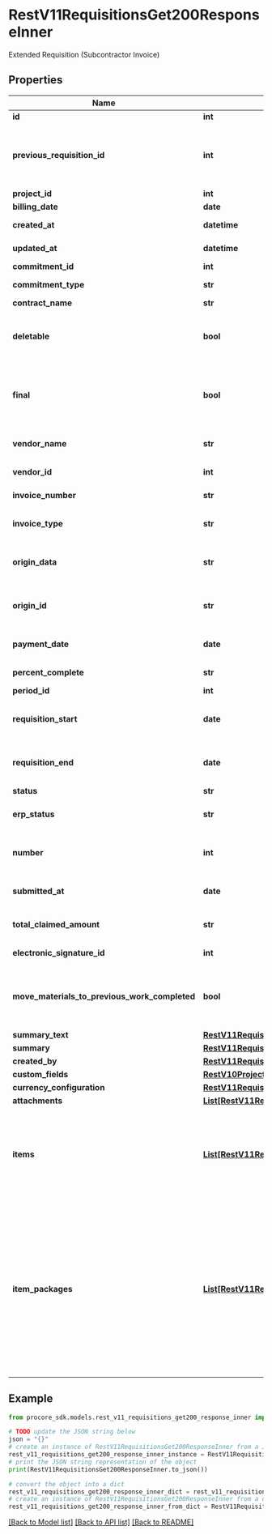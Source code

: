 # RestV11RequisitionsGet200ResponseInner

Extended Requisition (Subcontractor Invoice)

## Properties

Name | Type | Description | Notes
------------ | ------------- | ------------- | -------------
**id** | **int** | ID | [optional] 
**previous_requisition_id** | **int** | ID for the previous requisition before this one on the same contract | [optional] 
**project_id** | **int** | Project ID | [optional] 
**billing_date** | **date** | Billing date | [optional] 
**created_at** | **datetime** | Date req was created | [optional] 
**updated_at** | **datetime** | Date req was last updated | [optional] 
**commitment_id** | **int** | commitment ID | [optional] 
**commitment_type** | **str** | Commitment Type | [optional] 
**contract_name** | **str** | Contract Name | [optional] 
**deletable** | **bool** | A boolean indicating whether or not the invoice can be deleted. | [optional] 
**final** | **bool** | true or false value indicating whether or not this is the final invoice | [optional] 
**vendor_name** | **str** | Name of Vendor for Invoice | [optional] 
**vendor_id** | **int** | ID of Vendor for Invoice | [optional] 
**invoice_number** | **str** | Invoice number | [optional] 
**invoice_type** | **str** | Invoice type (present in all views) | [optional] 
**origin_data** | **str** | Requisition (Subcontractor Invoice) third party data | [optional] 
**origin_id** | **str** | Requisition (Subcontractor Invoice) third party ID | [optional] 
**payment_date** | **date** | Date requisition was paid | [optional] 
**percent_complete** | **str** | Percent complete | [optional] 
**period_id** | **int** | Period ID | [optional] 
**requisition_start** | **date** | Requisition (Subcontractor Invoice) start date | [optional] 
**requisition_end** | **date** | Requisition (Subcontractor Invoice) end date | [optional] 
**status** | **str** | Status | [optional] 
**erp_status** | **str** | Current ERP status of Requisition | [optional] 
**number** | **int** | Requisition (Subcontractor Invoice) number | [optional] 
**submitted_at** | **date** | Date requisition was submitted | [optional] 
**total_claimed_amount** | **str** | Total Claimed Amount for the Invoice | [optional] 
**electronic_signature_id** | **int** | Electronic Signature ID | [optional] 
**move_materials_to_previous_work_completed** | **bool** | A boolean indicating if should move materials to previous work completed. | [optional] 
**summary_text** | [**RestV11RequisitionsGet200ResponseInnerSummaryText**](RestV11RequisitionsGet200ResponseInnerSummaryText.md) |  | [optional] 
**summary** | [**RestV11RequisitionsGet200ResponseInnerSummary**](RestV11RequisitionsGet200ResponseInnerSummary.md) |  | [optional] 
**created_by** | [**RestV11RequisitionsGet200ResponseInnerCreatedBy**](RestV11RequisitionsGet200ResponseInnerCreatedBy.md) |  | [optional] 
**custom_fields** | [**RestV10ProjectsProjectIdVisitorLogsGet200ResponseInnerCustomFields**](RestV10ProjectsProjectIdVisitorLogsGet200ResponseInnerCustomFields.md) |  | [optional] 
**currency_configuration** | [**RestV11RequisitionsGet200ResponseInnerCurrencyConfiguration**](RestV11RequisitionsGet200ResponseInnerCurrencyConfiguration.md) |  | [optional] 
**attachments** | [**List[RestV11RequisitionsGet200ResponseInnerAttachmentsInner]**](RestV11RequisitionsGet200ResponseInnerAttachmentsInner.md) | Attachments | [optional] 
**items** | [**List[RestV11RequisitionsGet200ResponseInnerItemsInner]**](RestV11RequisitionsGet200ResponseInnerItemsInner.md) | Requisition items. Included only when the views query param includes &#39;extended&#39; or &#39;items&#39;. | [optional] 
**item_packages** | [**List[RestV11RequisitionsGet200ResponseInnerItemPackagesInner]**](RestV11RequisitionsGet200ResponseInnerItemPackagesInner.md) | Requisition item packages. An item package can have either a contract or change order as its parent entity. Included only when the views query param includes &#39;extended&#39; or &#39;items&#39;. | [optional] 

## Example

```python
from procore_sdk.models.rest_v11_requisitions_get200_response_inner import RestV11RequisitionsGet200ResponseInner

# TODO update the JSON string below
json = "{}"
# create an instance of RestV11RequisitionsGet200ResponseInner from a JSON string
rest_v11_requisitions_get200_response_inner_instance = RestV11RequisitionsGet200ResponseInner.from_json(json)
# print the JSON string representation of the object
print(RestV11RequisitionsGet200ResponseInner.to_json())

# convert the object into a dict
rest_v11_requisitions_get200_response_inner_dict = rest_v11_requisitions_get200_response_inner_instance.to_dict()
# create an instance of RestV11RequisitionsGet200ResponseInner from a dict
rest_v11_requisitions_get200_response_inner_from_dict = RestV11RequisitionsGet200ResponseInner.from_dict(rest_v11_requisitions_get200_response_inner_dict)
```
[[Back to Model list]](../README.md#documentation-for-models) [[Back to API list]](../README.md#documentation-for-api-endpoints) [[Back to README]](../README.md)


